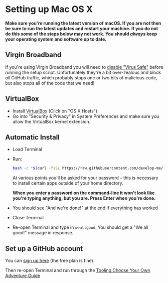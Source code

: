# Setting up Mac OS X

**Make sure you're running the latest version of macOS. If you are not then be sure to run the latest updates and restart your machine. If you do not do this some of the steps below may not work. You should *always* keep your operating system and software up to date.**


## Virgin Broadband

If you're using Virgin Broadband you will need to [disable "Virus Safe"](https://my.virginmedia.com/my-apps/onlinesecurity/websafe/settings) before running the setup script. Unfortunately they're a bit over-zealous and block *all* GitHub traffic, which probably stops one or two bits of malicious code, but also stops all of the code that we need!


## VirtualBox

- Install [VirtualBox](https://www.virtualbox.org/wiki/Downloads) (Click on "OS X Hosts")
- Go into "Security & Privacy" in System Preferences and make sure you allow the VirtualBox kernel extension.

## Automatic Install

- Load Terminal
- Run:

    ```bash
    bash -c "$(curl -fsSL https://raw.githubusercontent.com/develop-me/bootcamp--setup/master/mac/setup.sh)"
    ```

    At various points you'll be asked for your password – this is necessary to install certain apps outside of your home directory.

    **When you enter a password on the command-line it won't look like you're typing anything, but you are. Press Enter when you're done.**

- You should see "And we're done!" at the end if everything has worked

- Close Terminal

- Re-open Terminal and type in `weallgood`. You should get a "We all good!" message in response.


## Set up a GitHub account

You can [sign up here](https://github.com/join) (the free plan is fine).

Then re-open Terminal and run through the [Tooling Choose Your Own Adventure Guide](https://github.com/develop-me/bootcamp--week-05--tooling/blob/master/challenges/00/05-ssh-authentication.md)
